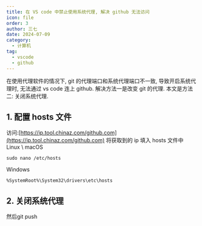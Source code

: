 ```yaml
---
title: 在 VS code 中禁止使用系统代理, 解决 github 无法访问
icon: file
order: 3
author: 三七
date: 2024-07-09
category:
  - 计算机
tag:
  - vscode
  - github
---
```

在使用代理软件的情况下, git 的代理端口和系统代理端口不一致, 导致开启系统代理时, 无法通过 vs code 连上 github. 解决方法一是改变 git 的代理. 本文是方法二: 关闭系统代理.
<!-- more --> 
## 1. 配置 hosts 文件
访问:[https://ip.tool.chinaz.com/github.com](https://ip.tool.chinaz.com/github.com)
将获取到的 ip 填入 hosts 文件中
Linux \ macOS
```
sudo nano /etc/hosts
```
Windows
```
%SystemRoot%\System32\drivers\etc\hosts
```

## 2. 关闭系统代理

然后git push